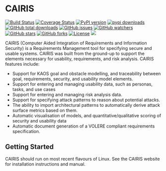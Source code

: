# CAIRIS 

[![Build Status](https://secure.travis-ci.org/failys/cairis.png?branch=master)](http://travis-ci.org/failys/cairis)
[![Coverage Status](https://coveralls.io/repos/github/failys/cairis/badge.svg?branch=master)](https://coveralls.io/github/failys/cairis?branch=master)
[![PyPI version](https://badge.fury.io/py/cairis.svg)](https://badge.fury.io/py/cairis)
[![pypi downloads](https://img.shields.io/pypi/dm/cairis.svg)](https://pypi.python.org/pypi/cairis)
[![GitHub total downloads](https://img.shields.io/github/downloads/failys/cairis/total.svg?style=flat-square&label=downloads%20total)](https://github.com/failys/cairis/releases)
[![GitHub issues](https://img.shields.io/github/issues/failys/cairis.svg?style=flat-square)](https://github.com/failys/cairis/issues?utf8=✓&q=is%3Aissue+is%3Aopen)
[![GitHub watchers](https://img.shields.io/github/watchers/failys/cairis.svg?style=flat-square)](https://github.com/failys/cairis/watchers)
[![GitHub stars](https://img.shields.io/github/stars/failys/cairis.svg?style=flat-square)](https://github.com/failys/cairis/stargazers)
[![GitHub forks](https://img.shields.io/github/forks/failys/cairis.svg?style=flat-square)](https://github.com/failys/cairis/network)
[![License](https://img.shields.io/github/license/failys/cairis.svg)](https://github.com/failys/cairis/blob/master/LICENSE)
![](https://img.shields.io/github/forks/failys/cairis)



CAIRIS (Computer Aided Integration of Requirements and Information Security) is a Requirements Management tool for specifying secure and usable systems. CAIRIS was built from the ground-up to support the elements necessary for usability, requirements, and risk analysis. CAIRIS features include: 

* Support for KAOS goal and obstacle modelling, and traceability between goal, requirements, security, and usability model elements. 
* Support for entering and managing usability data, such as personas, tasks, and use cases 
* Support for entering and managing risk analysis data.
* Support for specifying attack patterns to reason about potential attacks.
* The ability to import architectural patterns to automatically derive attack surface metrics based on them.
* Automatic visualisation of models, and quantitative/qualitative scoring of security and usability data 
* Automatic document generation of a VOLERE compliant requirements specification.

## Getting Started

CAIRIS should run on most recent flavours of Linux.  See the CAIRIS website for installation instructions and manual.
